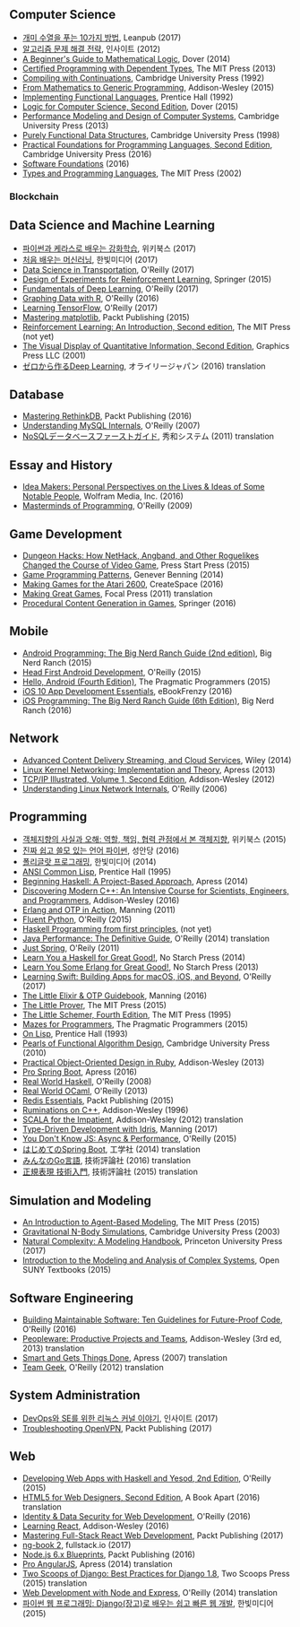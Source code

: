 ## Computer Science

* [개미 수열을 푸는 10가지 방법](look_and_say_sequence_in_10_ways.md), Leanpub (2017)
* [알고리즘 문제 해결 전략](https://github.com/deliberate-practice/algo), 인사이트 (2012)
* [A Beginner's Guide to Mathematical Logic](beginners_guide_to_mathematical_logic.md), Dover (2014)
* [Certified Programming with Dependent Types](certified_programming_with_dependent_types.md), The MIT Press (2013)
* [Compiling with Continuations](compiling_with_continuations.md), Cambridge University Press (1992)
* [From Mathematics to Generic Programming](from_mathematics_to_generic_programming.md), Addison-Wesley (2015)
* [Implementing Functional Languages](implementing_functional_languages.md), Prentice Hall (1992)
* [Logic for Computer Science, Second Edition](logic_for_computer_science_2nd.md), Dover (2015)
* [Performance Modeling and Design of Computer Systems](performance_modeling_and_design_of_computer_systems.md), Cambridge University Press (2013)
* [Purely Functional Data Structures](purely_functional_data_structures.md), Cambridge University Press (1998)
* [Practical Foundations for Programming Languages, Second Edition](practical_foundations_for_programming_languages_2nd.md), Cambridge University Press (2016)
* [Software Foundations](software_foundations.md) (2016)
* [Types and Programming Languages](types_and_programming_languages.md), The MIT Press (2002)

### Blockchain

## Data Science and Machine Learning

* [파이썬과 케라스로 배우는 강화학습](reinforcement_learning_with_python_and_keras.md), 위키북스 (2017)
* [처음 배우는 머신러닝](your_first_machine_learning.md), 한빛미디어 (2017)
* [Data Science in Transportation](data_science_in_transportation.md), O'Reilly (2017)
* [Design of Experiments for Reinforcement Learning](design_of_experiments_for_reinforcement_learning.md), Springer (2015)
* [Fundamentals of Deep Learning](fundamentals_of_deep_learning.md), O'Reilly (2017)
* [Graphing Data with R](graphing_data_with_r.md), O'Reilly (2016)
* [Learning TensorFlow](learning_tensorflow.md), O'Reilly (2017)
* [Mastering matplotlib](mastering_matplotlib.md), Packt Publishing (2015)
* [Reinforcement Learning: An Introduction, Second edition](reinforcement_learning_an_introduction_2nd.md), The MIT Press (not yet)
* [The Visual Display of Quantitative Information, Second Edition](visual_display_of_quantitative_information_2nd.md), Graphics Press LLC (2001)
* [ゼロから作るDeep Learning](deep_learning_from_scratch.md), オライリージャパン (2016) translation

## Database

* [Mastering RethinkDB](mastering_rethinkdb.md), Packt Publishing (2016)
* [Understanding MySQL Internals](understanding_mysql_internals.md), O'Reilly (2007)
* [NoSQLデータベースファーストガイド](nosql_database_first_guide.md), 秀和システム (2011) translation

## Essay and History

* [Idea Makers: Personal Perspectives on the Lives & Ideas of Some Notable People](idea_makers.md), Wolfram Media, Inc. (2016)
* [Masterminds of Programming](masterminds_of_programming.md), O'Reilly (2009)

## Game Development

* [Dungeon Hacks: How NetHack, Angband, and Other Roguelikes Changed the Course of Video Game](dungeon_hacks.md), Press Start Press (2015)
* [Game Programming Patterns](game_programming_patterns.md), Genever Benning (2014)
* [Making Games for the Atari 2600](making_games_for_the_atari_2600.md), CreateSpace (2016)
* [Making Great Games](making_great_games.md), Focal Press (2011) translation
* [Procedural Content Generation in Games](procedural_content_generation_in_games.md), Springer (2016)

## Mobile

* [Android Programming: The Big Nerd Ranch Guide (2nd edition)](android_programming_big_nerd_ranch_2nd.md), Big Nerd Ranch (2015)
* [Head First Android Development](head_first_android_development.md), O'Reilly (2015)
* [Hello, Android (Fourth Edition)](hello_android_4th.md), The Pragmatic Programmers (2015)
* [iOS 10 App Development Essentials](ios_10_app_development_essentials.md), eBookFrenzy (2016)
* [iOS Programming: The Big Nerd Ranch Guide (6th Edition)](ios_programming_the_big_nerd_ranch_guide_6th.md), Big Nerd Ranch (2016)

## Network

* [Advanced Content Delivery Streaming, and Cloud Services](advanced_content_delivery_streaming.md), Wiley (2014)
* [Linux Kernel Networking: Implementation and Theory](linux_kernel_networking.md), Apress (2013)
* [TCP/IP Illustrated, Volume 1, Second Edition](tcp_ip_illustrated_vol1_2nd.md), Addison-Wesley (2012)
* [Understanding Linux Network Internals](understanding_linux_network_internals.md), O'Reilly (2006)

## Programming

* [객체지향의 사실과 오해: 역할, 책임, 협력 관점에서 본 객체지향](essence_of_object_orientation.md), 위키북스 (2015)
* [진짜 쉽고 쓸모 있는 언어 파이썬](really_easy_and_useful_language_python.md), 성안당 (2016)
* [폴리글랏 프로그래밍](polyglot_programming.md), 한빛미디어 (2014)
* [ANSI Common Lisp](ansi_common_lisp.md), Prentice Hall (1995)
* [Beginning Haskell: A Project-Based Approach](beginning_haskell_a_project_based_approach.md), Apress (2014)
* [Discovering Modern C++: An Intensive Course for Scientists, Engineers, and Programmers](discovering_modern_cpp.md), Addison-Wesley (2016)
* [Erlang and OTP in Action](erlang_and_otp_in_action.md), Manning (2011) 
* [Fluent Python](fluent_python.md), O'Reilly (2015)
* [Haskell Programming from first principles](haskell_programming_from_first_principles.md), (not yet)
* [Java Performance: The Definitive Guide](java_performance_the_definitive_guide.md), O'Reilly (2014) translation
* [Just Spring](just_spring.md), O'Reily (2011)
* [Learn You a Haskell for Great Good!](learn_you_a_haskell_for_great_good.md), No Starch Press (2014)
* [Learn You Some Erlang for Great Good!](learn_you_some_erlang_for_great_good.md), No Starch Press (2013)
* [Learning Swift: Building Apps for macOS, iOS, and Beyond](learning_swift_2nd.md), O'Reilly (2017)
* [The Little Elixir & OTP Guidebook](little_elixir_and_otp_guidebook.md), Manning (2016)
* [The Little Prover](little_prover.md), The MIT Press (2015)
* [The Little Schemer, Fourth Edition](little_schemer_4th.md), The MIT Press (1995)
* [Mazes for Programmers](mazes_for_programmers.md), The Pragmatic Programmers (2015)
* [On Lisp](on_lisp.md), Prentice Hall (1993)
* [Pearls of Functional Algorithm Design](pearls_of_functional_algorithm_design.md), Cambridge University Press (2010)
* [Practical Object-Oriented Design in Ruby](practical_object_oriented_design_in_ruby.md), Addison-Wesley (2013)
* [Pro Spring Boot](pro_spring_boot.md), Apress (2016)
* [Real World Haskell](real_world_haskell.md), O'Reilly (2008)
* [Real World OCaml](real_world_ocaml.md), O'Reilly (2013)
* [Redis Essentials](redis_essentials.md), Packt Publishing (2015)
* [Ruminations on C++](ruminations_on_c++.md), Addison-Wesley (1996)
* [SCALA for the Impatient](scala_for_the_impatient.md), Addison-Wesley (2012) translation
* [Type-Driven Development with Idris](type_driven_development_with_idris.md), Manning (2017)
* [You Don't Know JS: Async & Performance](you_dont_know_js_async_and_performance.md), O'Reilly (2015)
* [はじめてのSpring Boot](first_spring_boot.md), 工学社 (2014) translation
* [みんなのGo言語](go_for_everyone.md), 技術評論社 (2016) translation
* [正規表現 技術入門](introduction_to_regular_expression.md), 技術評論社 (2015) translation

## Simulation and Modeling

* [An Introduction to Agent-Based Modeling](introduction_to_agent_based_modeling.md), The MIT Press (2015)
* [Gravitational N-Body Simulations](gravitational_n_body_simulations.md), Cambridge University Press (2003)
* [Natural Complexity: A Modeling Handbook](natural_complexity.md), Princeton University Press (2017)
* [Introduction to the Modeling and Analysis of Complex Systems](introduction_to_the_modeling_and_analysis_of_complex_systems.md), Open SUNY Textbooks (2015)

## Software Engineering

* [Building Maintainable Software: Ten Guidelines for Future-Proof Code](https://github.com/deliberate-practice/agile), O'Reilly (2016)
* [Peopleware: Productive Projects and Teams](https://github.com/deliberate-practice/agile), Addison-Wesley (3rd ed, 2013) translation
* [Smart and Gets Things Done](smart_and_gets_things_done.md), Apress (2007) translation
* [Team Geek](team_geek.md), O'Reilly (2012) translation

## System Administration

* [DevOps와 SE를 위한 리눅스 커널 이야기](linux_kernel_story_for_devops_and_se.md), 인사이트 (2017)
* [Troubleshooting OpenVPN](troubleshooting_openvpn.md), Packt Publishing (2017)

## Web

* [Developing Web Apps with Haskell and Yesod, 2nd Edition](developing_web_apps_with_haskell_and_yesod_2nd.md), O'Reilly (2015)
* [HTML5 for Web Designers, Second Edition](html5_for_web_designers_2nd.md), A Book Apart (2016) translation
* [Identity & Data Security for Web Development](identity_and_data_security_for_web_development.md), O'Reilly (2016)
* [Learning React](learning_react_aw.md), Addison-Wesley (2016)
* [Mastering Full-Stack React Web Development](mastering_fullstack_react_web_development.md), Packt Publishing (2017)
* [ng-book 2](ng_book_2.md), fullstack.io (2017)
* [Node.js 6.x Blueprints](nodejs_6_blueprints.md), Packt Publishing (2016)
* [Pro AngularJS](pro_angularjs.md), Apress (2014) translation
* [Two Scoops of Django: Best Practices for Django 1.8](two_scoops_of_django_1.8.md), Two Scoops Press (2015) translation
* [Web Development with Node and Express](web_development_with_node_and_express.md), O'Reilly (2014) translation
* [파이썬 웹 프로그래밍: Django(장고)로 배우는 쉽고 빠른 웹 개발](python_web_programming_django.md), 한빛미디어 (2015)

